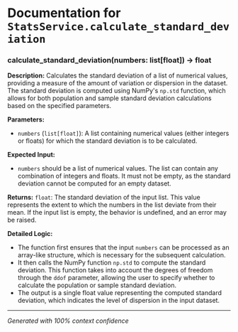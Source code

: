 # Documentation for `StatsService.calculate_standard_deviation`

### calculate_standard_deviation(numbers: list[float]) -> float

**Description:**
Calculates the standard deviation of a list of numerical values, providing a measure of the amount of variation or dispersion in the dataset. The standard deviation is computed using NumPy's `np.std` function, which allows for both population and sample standard deviation calculations based on the specified parameters.

**Parameters:**
- `numbers` (`list[float]`): A list containing numerical values (either integers or floats) for which the standard deviation is to be calculated.

**Expected Input:**
- `numbers` should be a list of numerical values. The list can contain any combination of integers and floats. It must not be empty, as the standard deviation cannot be computed for an empty dataset.

**Returns:**
`float`: The standard deviation of the input list. This value represents the extent to which the numbers in the list deviate from their mean. If the input list is empty, the behavior is undefined, and an error may be raised.

**Detailed Logic:**
- The function first ensures that the input `numbers` can be processed as an array-like structure, which is necessary for the subsequent calculation.
- It then calls the NumPy function `np.std` to compute the standard deviation. This function takes into account the degrees of freedom through the `ddof` parameter, allowing the user to specify whether to calculate the population or sample standard deviation.
- The output is a single float value representing the computed standard deviation, which indicates the level of dispersion in the input dataset.

---
*Generated with 100% context confidence*
